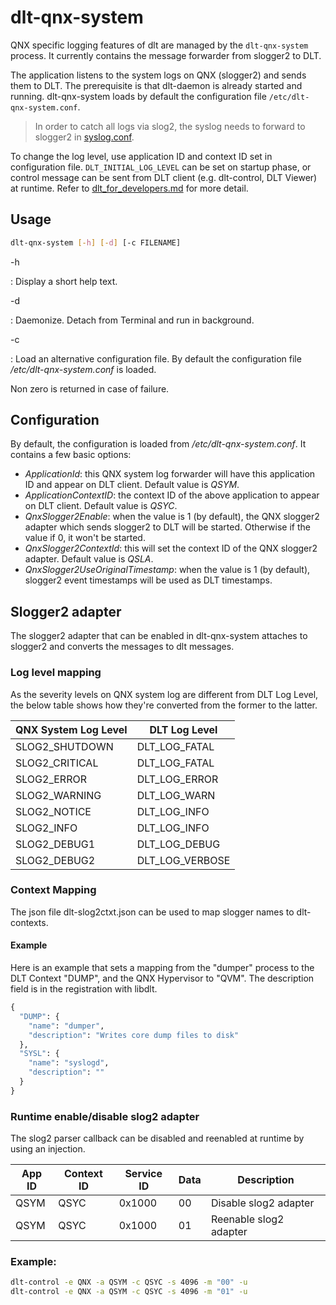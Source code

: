 # dlt-qnx-system

QNX specific logging features of dlt are managed by the ```dlt-qnx-system``` process.
It currently contains the message forwarder from slogger2 to DLT.

The application listens to the system logs on QNX (slogger2) and sends them to
DLT. The prerequisite is that dlt-daemon is already started and running.
dlt-qnx-system loads by default the configuration file ```/etc/dlt-qnx-system.conf```.

> In order to catch all logs via slog2, the syslog needs to forward to slogger2 in [syslog.conf](http://www.qnx.com/developers/docs/7.0.0/index.html#com.qnx.doc.neutrino.utilities/topic/s/syslog.conf.html).

To change the log level, use application ID and context ID set in configuration
file. ```DLT_INITIAL_LOG_LEVEL``` can be set on startup phase, or control
message can be sent from DLT client (e.g. dlt-control, DLT Viewer) at runtime.
Refer to [dlt_for_developers.md](dlt_for_developers.md) for more detail.


## Usage

```bash
dlt-qnx-system [-h] [-d] [-c FILENAME]
```

-h

:   Display a short help text.

-d

:   Daemonize. Detach from Terminal and run in background.

-c

:   Load an alternative configuration file. By default the configuration file
    */etc/dlt-qnx-system.conf* is loaded.


Non zero is returned in case of failure.


## Configuration

By default, the configuration is loaded from */etc/dlt-qnx-system.conf*. It
contains a few basic options:

- *ApplicationId*: this QNX system log forwarder will have this application ID
  and appear on DLT client. Default value is *QSYM*.
- *ApplicationContextID*: the context ID of the above application to appear on
  DLT client. Default value is *QSYC*.
- *QnxSlogger2Enable*: when the value is 1 (by default), the QNX slogger2
  adapter which sends slogger2 to DLT will be started. Otherwise if the value
  if 0, it won't be started.
- *QnxSlogger2ContextId*: this will set the context ID of the QNX slogger2
  adapter. Default value is *QSLA*.
- *QnxSlogger2UseOriginalTimestamp*: when the value is 1 (by default), slogger2
  event timestamps will be used as DLT timestamps.



## Slogger2 adapter

The slogger2 adapter that can be enabled in dlt-qnx-system attaches to slogger2 and converts the messages to dlt messages.


### Log level mapping

As the severity levels on QNX system log are different from DLT Log Level, the below table shows how they're converted from the former to the latter.


| QNX System Log Level | DLT Log Level      |
|----------------------|--------------------|
| SLOG2\_SHUTDOWN      | DLT\_LOG\_FATAL    |
| SLOG2\_CRITICAL      | DLT\_LOG\_FATAL    |
| SLOG2\_ERROR         | DLT\_LOG\_ERROR    |
| SLOG2\_WARNING       | DLT\_LOG\_WARN     |
| SLOG2\_NOTICE        | DLT\_LOG\_INFO     |
| SLOG2\_INFO          | DLT\_LOG\_INFO     |
| SLOG2\_DEBUG1        | DLT\_LOG\_DEBUG    |
| SLOG2\_DEBUG2        | DLT\_LOG\_VERBOSE  |


### Context Mapping

The json file dlt-slog2ctxt.json can be used to map slogger names to dlt-contexts.

#### Example

Here is an example that sets a mapping from the "dumper" process to the DLT Context "DUMP", and the QNX Hypervisor to "QVM".
The description field is in the registration with libdlt.

```python
{
  "DUMP": {
    "name": "dumper",
    "description": "Writes core dump files to disk"
  },
  "SYSL": {
    "name": "syslogd",
    "description": ""
  }
}
```


### Runtime enable/disable slog2 adapter

The slog2 parser callback can be disabled and reenabled at runtime by using an injection.

| App ID | Context ID | Service ID | Data | Description            |
|--------|------------|------------|------|------------------------|
| QSYM   | QSYC       | 0x1000     | 00   | Disable slog2 adapter  |
| QSYM   | QSYC       | 0x1000     | 01   | Reenable slog2 adapter |

### Example:

```bash
dlt-control -e QNX -a QSYM -c QSYC -s 4096 -m "00" -u
dlt-control -e QNX -a QSYM -c QSYC -s 4096 -m "01" -u
```

